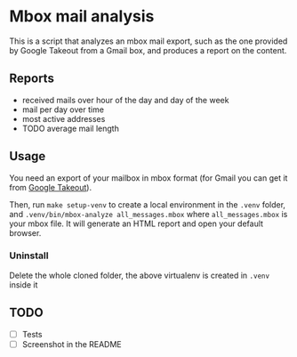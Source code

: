# Mbox mail analysis

This is a script that analyzes an mbox mail export, such as the one provided by Google Takeout from a Gmail box, and produces a report on the content.

## Reports

* received mails over hour of the day and day of the week
* mail per day over time
* most active addresses
* TODO average mail length

## Usage

You need an export of your mailbox in mbox format (for Gmail you can get it from [Google Takeout](https://takeout.google.com/)).

Then, run `make setup-venv` to create a local environment in the `.venv` folder, and `.venv/bin/mbox-analyze all_messages.mbox` where `all_messages.mbox` is your mbox file. It will generate an HTML report and open your default browser.

### Uninstall

Delete the whole cloned folder, the above virtualenv is created in `.venv` inside it

## TODO
- [ ] Tests
- [ ] Screenshot in the README
